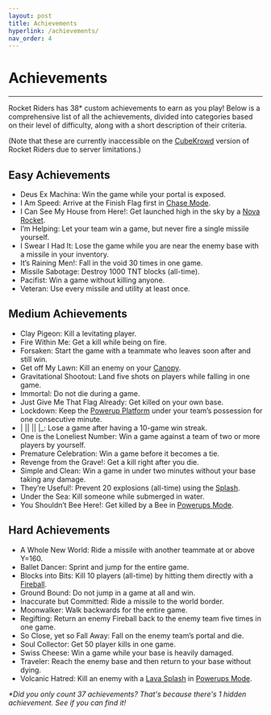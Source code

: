 ```yaml
---
layout: post
title: Achievements
hyperlink: /achievements/
nav_order: 4
---
```

# Achievements
---

Rocket Riders has 38* custom achievements to earn as you play! Below is a comprehensive list of all the achievements, divided into categories based on their level of difficulty, along with a short description of their criteria.

(Note that these are currently inaccessible on the [CubeKrowd](https://cubekrowd.net/) version of Rocket Riders due to server limitations.)

**Easy Achievements**
---

- Deus Ex Machina: Win the game while your portal is exposed.
- I Am Speed: Arrive at the Finish Flag first in [Chase Mode](https://zeroniaserver.github.io/RocketRidersWiki/gamemodes/chase).
- I Can See My House from Here!: Get launched high in the sky by a [Nova Rocket](https://zeroniaserver.github.io/RocketRidersWiki/utilities/nova_rocket).
- I’m Helping: Let your team win a game, but never fire a single missile yourself.
- I Swear I Had It: Lose the game while you are near the enemy base with a missile in your inventory.
- It’s Raining Men!: Fall in the void 30 times in one game.
- Missile Sabotage: Destroy 1000 TNT blocks (all-time).
- Pacifist: Win a game without killing anyone.
- Veteran: Use every missile and utility at least once.

**Medium Achievements**
---
- Clay Pigeon: Kill a levitating player.
- Fire Within Me: Get a kill while being on fire.
- Forsaken: Start the game with a teammate who leaves soon after and still win.
- Get off My Lawn: Kill an enemy on your [Canopy](https://zeroniaserver.github.io/RocketRidersWiki/utilities/canopy).
- Gravitational Shootout: Land five shots on players while falling in one game.
- Immortal: Do not die during a game.
- Just Give Me That Flag Already: Get killed on your own base.
- Lockdown: Keep the [Powerup Platform](https://zeroniaserver.github.io/RocketRidersWiki/gamemodes/powerups#powerups-platform) under your team’s possession for one consecutive minute.
- \| \|\| \|\| \|\_: Lose a game after having a 10-game win streak.
- One is the Loneliest Number: Win a game against a team of two or more players by yourself.
- Premature Celebration: Win a game before it becomes a tie.
- Revenge from the Grave!: Get a kill right after you die.
- Simple and Clean: Win a game in under two minutes without your base taking any damage.
- They’re Useful!: Prevent 20 explosions (all-time) using the [Splash](https://zeroniaserver.github.io/RocketRidersWiki/utilities/splash).
- Under the Sea: Kill someone while submerged in water.
- You Shouldn’t Bee Here!: Get killed by a Bee in [Powerups Mode](https://zeroniaserver.github.io/RocketRidersWiki/gamemodes/powerups).

**Hard Achievements**
---
- A Whole New World: Ride a missile with another teammate at or above Y=160.
- Ballet Dancer: Sprint and jump for the entire game.
- Blocks into Bits: Kill 10 players (all-time) by hitting them directly with a [Fireball](https://zeroniaserver.github.io/RocketRidersWiki/utilities/fireball).
- Ground Bound: Do not jump in a game at all and win.
- Inaccurate but Committed: Ride a missile to the world border.
- Moonwalker: Walk backwards for the entire game.
- Regifting: Return an enemy Fireball back to the enemy team five times in one game.
- So Close, yet so Fall Away: Fall on the enemy team’s portal and die.
- Soul Collector: Get 50 player kills in one game.
- Swiss Cheese: Win a game while your base is heavily damaged.
- Traveler: Reach the enemy base and then return to your base without dying.
- Volcanic Hatred: Kill an enemy with a [Lava Splash](https://zeroniaserver.github.io/RocketRidersWiki/utilities/lava_splash) in [Powerups Mode](https://zeroniaserver.github.io/RocketRidersWiki/gamemodes/powerups).

_*Did you only count 37 achievements? That's because there's 1 hidden achievement. See if you can find it!_